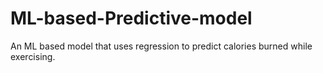 # ML-based-Predictive-model
An ML based model that uses regression to predict calories burned while exercising.
